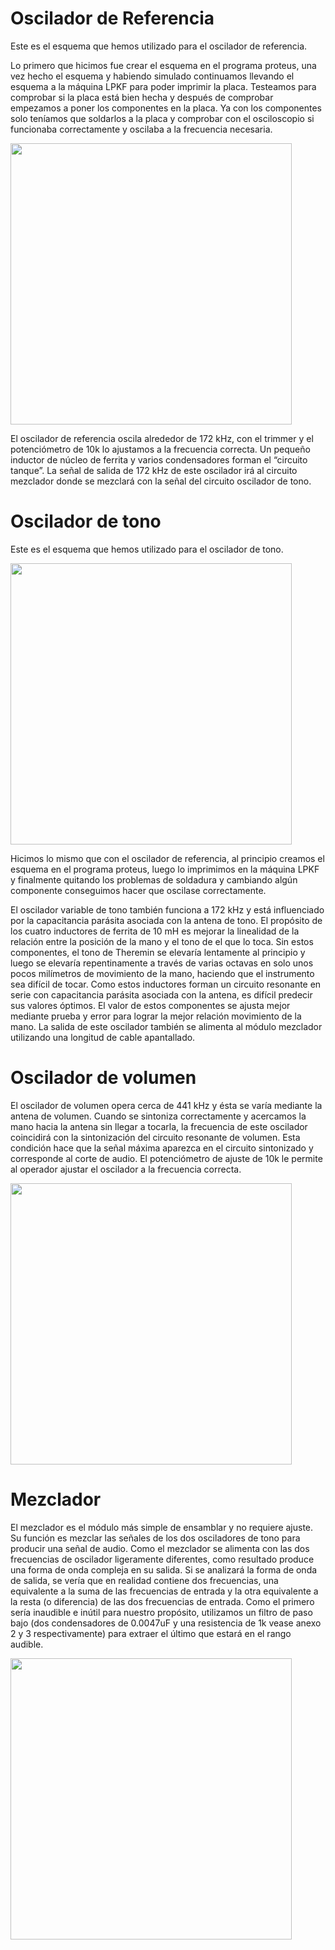 # Oscilador de Referencia

Este es el esquema que hemos utilizado para el oscilador de referencia.

Lo primero que hicimos fue crear el esquema en el programa proteus, una vez hecho el esquema y habiendo simulado continuamos llevando el esquema a la máquina LPKF para poder imprimir la placa. Testeamos para comprobar si la placa está bien hecha y después de comprobar empezamos a poner los componentes en la placa. Ya con los componentes solo teníamos que soldarlos a la placa y comprobar con el osciloscopio si funcionaba correctamente y oscilaba a la frecuencia necesaria.

<img src="http://manelradio.com/images/Theremin/PROesquema.jpg" width="450">


El oscilador de referencia oscila alrededor de 172 kHz, con el trimmer y el potenciómetro de 10k lo ajustamos a la frecuencia correcta. Un pequeño inductor de núcleo de ferrita y varios condensadores forman el “circuito tanque”. La señal de salida de 172 kHz de este oscilador irá al circuito mezclador donde se mezclará con la señal del circuito oscilador de tono.

# Oscilador de tono

Este es el esquema que hemos utilizado para el oscilador de tono.

<img src="http://manelradio.com/images/Theremin/PVOesquema.jpg" width="450">


Hicimos lo mismo que con el oscilador de referencia, al principio creamos el esquema en el programa proteus, luego lo imprimimos en la máquina LPKF y finalmente quitando los problemas de soldadura y cambiando algún componente conseguimos hacer que oscilase correctamente.
  

El oscilador variable de tono también funciona a 172 kHz y está influenciado por la capacitancia parásita asociada con la antena de tono. El propósito de los cuatro inductores de ferrita de 10 mH es mejorar la linealidad de la relación entre la posición de la mano y el tono de el que lo toca. Sin estos componentes, el tono de Theremin se elevaría lentamente al principio y luego se elevaría repentinamente a través de varias octavas en solo unos pocos milímetros de movimiento de la mano, haciendo que el instrumento sea difícil de tocar. Como estos inductores forman un circuito resonante en serie con capacitancia parásita asociada con la antena, es difícil predecir sus valores óptimos. El valor de estos componentes se ajusta mejor mediante prueba y error para lograr la mejor relación movimiento de la mano. La salida de este oscilador también se alimenta al módulo mezclador utilizando una longitud de cable apantallado.

# Oscilador de volumen

El oscilador de volumen opera cerca de 441 kHz y ésta se varía mediante la antena de volumen. Cuando se sintoniza correctamente y acercamos la mano hacia la antena sin llegar a tocarla, la frecuencia de este oscilador coincidirá con la sintonización del circuito resonante de volumen. Esta condición hace que la señal máxima aparezca en el circuito sintonizado y corresponde al corte de audio. El potenciómetro de ajuste de 10k le permite al operador ajustar el oscilador a la frecuencia correcta. 

<img src="http://manelradio.com/images/Theremin/VOCesquema.png" width="450">


# Mezclador


El mezclador es el módulo más simple de ensamblar y no requiere ajuste. Su función es mezclar las señales de los dos osciladores de tono para producir una señal de audio. Como el mezclador se alimenta con las dos frecuencias de oscilador ligeramente diferentes, como resultado produce una forma de onda compleja en su salida. Si se analizará la forma de onda de salida, se vería que en realidad contiene dos frecuencias, una equivalente a la suma de las frecuencias de entrada y la otra equivalente a la resta (o diferencia) de las dos frecuencias de entrada. Como el primero sería inaudible e inútil para nuestro propósito, utilizamos un filtro de paso bajo (dos condensadores de 0.0047uF y una resistencia de 1k vease anexo 2 y 3 respectivamente) para extraer el último que estará en el rango audible. 

<img src="http://manelradio.com/images/Theremin/MIXesquema.png" width="450">




